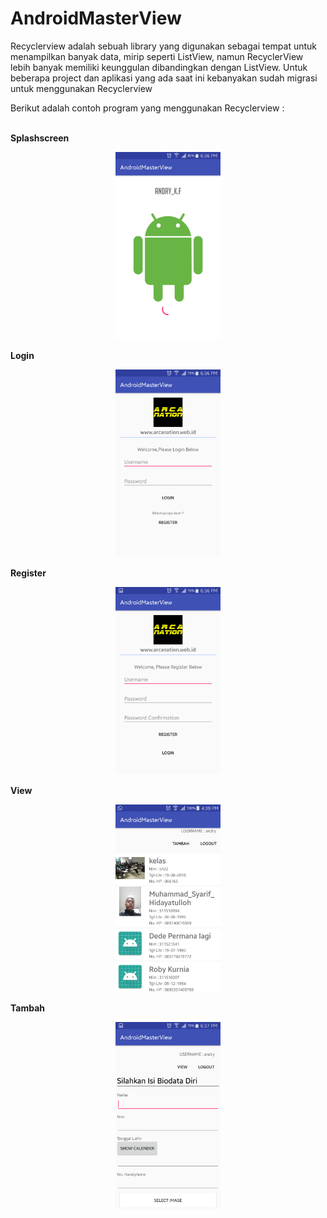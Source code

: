 # AndroidMasterView

Recyclerview adalah sebuah library yang digunakan sebagai tempat untuk menampilkan banyak data, mirip seperti ListView, namun RecyclerView lebih banyak memiliki keunggulan dibandingkan dengan ListView. Untuk beberapa project dan aplikasi yang ada saat ini kebanyakan sudah migrasi untuk menggunakan Recyclerview

Berikut adalah contoh program yang menggunakan Recyclerview :


<br><b>Splashscreen</b></br>
<p align="center">
  <img src="https://github.com/arcanavi/AndroidMasterView/blob/master/splashscreen.png" widht="450" height="300" />   
</p>

<b>Login</b>
<p align="center">  
<img src="https://github.com/arcanavi/AndroidMasterView/blob/master/login.png" widht="450" height="300" />   
</p>

<b>Register</b>
<p align="center">
<img src="https://github.com/arcanavi/AndroidMasterView/blob/master/register.png" widht="450" height="300" />   
</p>

<b>View</b>
<p align="center">
<img src="https://github.com/arcanavi/AndroidMasterView/blob/master/view.png" widht="450" height="300" />   
</p>

<b>Tambah</b>
<p align="center">
<img src="https://github.com/arcanavi/AndroidMasterView/blob/master/tambah.png" widht="450" height="300" />   
</p>

